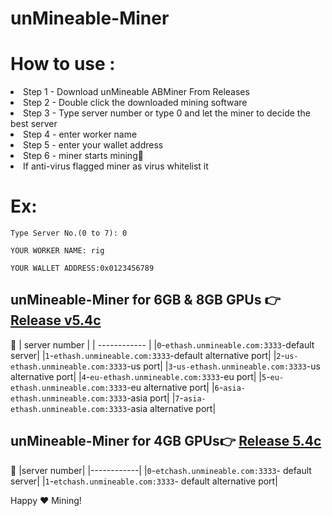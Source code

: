 # unMineable-Miner
# How to use :
<li>Step 1 -  Download unMineable ABMiner From Releases</li>
<li>Step 2 -  Double click the downloaded mining software</li>
<li>Step 3 -  Type server number or type 0 and let the miner to decide the best server</li>
<li>Step 4 -  enter worker name</li>
<li>Step 5 -  enter your wallet address</li>
<li>Step 6 -  miner starts mining🚀 </li>
<li>If anti-virus flagged miner as virus whitelist it</>
  
# Ex:  
```batch
Type Server No.(0 to 7): 0

YOUR WORKER NAME: rig

YOUR WALLET ADDRESS:0x0123456789

```

## unMineable-Miner for 6GB & 8GB GPUs 👉 [Release v5.4c](https://github.com/ABMiner/unMineable-Miner/releases/tag/v.5.4c)
🔧 
| server number  |
| ------------ |
|`0`-`ethash.unmineable.com:3333`-default server|
|`1`-`ethash.unmineable.com:3333`-default alternative port|
|`2`-`us-ethash.unmineable.com:3333`-us port|
|`3`-`us-ethash.unmineable.com:3333`-us alternative port|
|`4`-`eu-ethash.unmineable.com:3333`-eu port|
|`5`-`eu-ethash.unmineable.com:3333`-eu alternative port|
|`6`-`asia-ethash.unmineable.com:3333`-asia port| 
|`7`-`asia-ethash.unmineable.com:3333`-asia alternative port|

## unMineable-Miner for 4GB GPUs👉 [Release 5.4c](https://github.com/ABMiner/unMineable-Miner/releases/tag/5.4c)

🔧 
|server number|
|------------|
|`0`-`etchash.unmineable.com:3333`- default server|
|`1`-`etchash.unmineable.com:3333`- default alternative port|

Happy ❤️ Mining!
